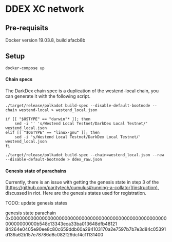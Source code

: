 # DDEX XC network

## Pre-requisits
Docker version 19.03.8, build afacb8b

## Setup
`docker-compose up`

#### Chain specs
The DarkDex chain spec is a duplication of the westend-local chain, you can generate it with the following script. 

```
./target/release/polkadot build-spec --disable-default-bootnode --chain westend-local > westend_local.json

if [[ "$OSTYPE" == "darwin"* ]]; then
	sed -i '' 's/Westend Local Testnet/DarkDex Local Testnet/' westend_local.json
elif [[ "$OSTYPE" == "linux-gnu" ]]; then
	sed -i 's/Westend Local Testnet/DarkDex Local Testnet/' westend_local.json
fi

./target/release/polkadot build-spec --chain=westend_local.json --raw --disable-default-bootnode > ddex_raw.json
```

#### Genesis state of parachains
Currently, there is an issue with getting the genesis state in step 3 of the [https://github.com/paritytech/cumulus#running-a-collator](instruction), discussed in riot. Here are the genesis states used for registration. 

TODO: update genesis states

genesis state parachain
0x000000000000000000000000000000000000000000000000000000000000000000b548c13343eca33ba013648dfb48121
84264e0405e90ee8c80c659ddb60a294103170a2e7597b7b7e3d84c05391d139a62b157e78786d8c082f29dcf4c11131400

